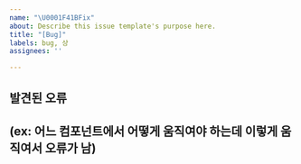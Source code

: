 ```yaml
---
name: "\U0001F41BFix"
about: Describe this issue template's purpose here.
title: "[Bug]"
labels: bug, 상
assignees: ''

---
```


## 발견된 오류
(ex: 어느 컴포넌트에서 어떻게 움직여야 하는데 이렇게 움직여서 오류가 남)
-
